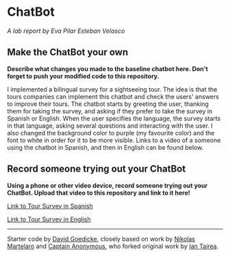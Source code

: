 # ChatBot

*A lab report by Eva Pilar Esteban Velasco*

## Make the ChatBot your own

**Describe what changes you made to the baseline chatbot here. Don't forget to push your modified code to this repository.**

I implemented a bilingual survey for a sightseeing tour. The idea is that the tours companies can implement this chatbot and check the users' answers to improve their tours. The chatbot starts by greeting the user, thanking them for taking the survey, and asking if they prefer to take the survey in Spanish or English. When the user specifies the language, the survey starts in that language, asking several questions and interacting with the user. I also changed the background color to purple (my favourite color) and the font to white in order for it to be more visible. Links to a video of a someone using the chatbot in Spanish, and then in English can be found below.

## Record someone trying out your ChatBot

**Using a phone or other video device, record someone trying out your ChatBot. Upload that video to this repository and link to it here!**

[Link to Tour Survey in Spanish](https://www.youtube.com/watch?v=3VgwrQ4O5p8)

[Link to Tour Survey in English](https://www.youtube.com/watch?v=y95v9iC5Qdo)

---
Starter code by [David Goedicke](mailto:da.goedicke@gmail.com), closely based on work by [Nikolas Martelaro](mailto:nmartelaro@gmail.com) and [Captain Anonymous](https://codepen.io/anon/pen/PEVYXz), who forked original work by [Ian Tairea](https://codepen.io/mrtairea/pen/yJapwv).
